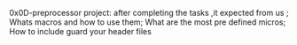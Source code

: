 0x0D-preprocessor project: after completing the tasks ,it expected from us ; Whats macros and how to use them; What are the most pre defined micros; How to include guard your header files
